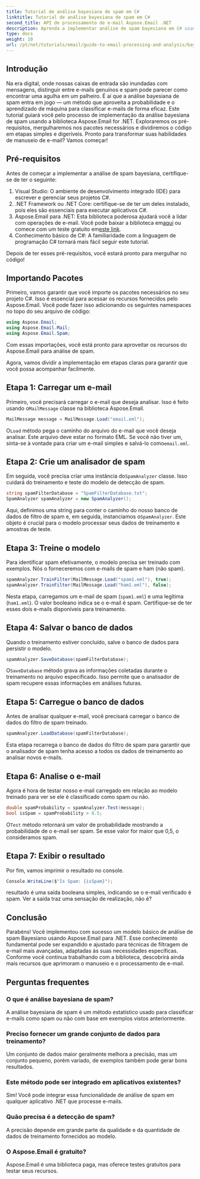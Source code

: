 ```yaml
---
title: Tutorial de análise bayesiana de spam em C#
linktitle: Tutorial de análise bayesiana de spam em C#
second_title: API de processamento de e-mail Aspose.Email .NET
description: Aprenda a implementar análise de spam bayesiana em C# usando Aspose.Email. Tutorial passo a passo com insights de código para filtragem de e-mail eficaz.
type: docs
weight: 10
url: /pt/net/tutorials/email/guide-to-email-processing-and-analysis/bayesian-spam-analysis-in-csharp/
---
```

## Introdução

Na era digital, onde nossas caixas de entrada são inundadas com mensagens, distinguir entre e-mails genuínos e spam pode parecer como encontrar uma agulha em um palheiro. É aí que a análise bayesiana de spam entra em jogo — um método que aproveita a probabilidade e o aprendizado de máquina para classificar e-mails de forma eficaz. Este tutorial guiará você pelo processo de implementação da análise bayesiana de spam usando a biblioteca Aspose.Email for .NET. Exploraremos os pré-requisitos, mergulharemos nos pacotes necessários e dividiremos o código em etapas simples e digeríveis. Pronto para transformar suas habilidades de manuseio de e-mail? Vamos começar!

## Pré-requisitos

Antes de começar a implementar a análise de spam bayesiana, certifique-se de ter o seguinte:

1. Visual Studio: O ambiente de desenvolvimento integrado (IDE) para escrever e gerenciar seus projetos C#.
2. .NET Framework ou .NET Core: certifique-se de ter um deles instalado, pois eles são essenciais para executar aplicativos C#.
3. Aspose.Email para .NET: Esta biblioteca poderosa ajudará você a lidar com operações de e-mail. Você pode baixar a biblioteca em[aqui](https://releases.aspose.com/email/net/) ou comece com um teste gratuito em[este link](https://releases.aspose.com/).
4. Conhecimento básico de C#: A familiaridade com a linguagem de programação C# tornará mais fácil seguir este tutorial.

Depois de ter esses pré-requisitos, você estará pronto para mergulhar no código!

## Importando Pacotes

Primeiro, vamos garantir que você importe os pacotes necessários no seu projeto C#. Isso é essencial para acessar os recursos fornecidos pelo Aspose.Email. Você pode fazer isso adicionando os seguintes namespaces no topo do seu arquivo de código:

```csharp
using Aspose.Email;
using Aspose.Email.Mail;
using Aspose.Email.Spam;
```

Com essas importações, você está pronto para aproveitar os recursos do Aspose.Email para análise de spam.

Agora, vamos dividir a implementação em etapas claras para garantir que você possa acompanhar facilmente.

## Etapa 1: Carregar um e-mail

 Primeiro, você precisará carregar o e-mail que deseja analisar. Isso é feito usando o`MailMessage` classe na biblioteca Aspose.Email. 

```csharp
MailMessage message = MailMessage.Load("email.eml");
```

 O`Load` método pega o caminho do arquivo do e-mail que você deseja analisar. Este arquivo deve estar no formato EML. Se você não tiver um, sinta-se à vontade para criar um e-mail simples e salvá-lo como`email.eml`.

## Etapa 2: Crie um analisador de spam

 Em seguida, você precisa criar uma instância do`SpamAnalyzer` classe. Isso cuidará do treinamento e teste do modelo de detecção de spam.

```csharp
string spamFilterDatabase = "SpamFilterDatabase.txt";
SpamAnalyzer spamAnalyzer = new SpamAnalyzer();
```

 Aqui, definimos uma string para conter o caminho do nosso banco de dados de filtro de spam e, em seguida, instanciamos o`SpamAnalyzer`. Este objeto é crucial para o modelo processar seus dados de treinamento e amostras de teste.

## Etapa 3: Treine o modelo

Para identificar spam efetivamente, o modelo precisa ser treinado com exemplos. Nós o forneceremos com e-mails de spam e ham (não spam).

```csharp
spamAnalyzer.TrainFilter(MailMessage.Load("spam1.eml"), true);
spamAnalyzer.TrainFilter(MailMessage.Load("ham1.eml"), false);
```

Nesta etapa, carregamos um e-mail de spam (`spam1.eml`) e uma legítima (`ham1.eml`). O valor booleano indica se o e-mail é spam. Certifique-se de ter esses dois e-mails disponíveis para treinamento.

## Etapa 4: Salvar o banco de dados

Quando o treinamento estiver concluído, salve o banco de dados para persistir o modelo.

```csharp
spamAnalyzer.SaveDatabase(spamFilterDatabase);
```

 O`SaveDatabase` método grava as informações coletadas durante o treinamento no arquivo especificado. Isso permite que o analisador de spam recupere essas informações em análises futuras.

## Etapa 5: Carregue o banco de dados

Antes de analisar qualquer e-mail, você precisará carregar o banco de dados do filtro de spam treinado.

```csharp
spamAnalyzer.LoadDatabase(spamFilterDatabase);
```

Esta etapa recarrega o banco de dados do filtro de spam para garantir que o analisador de spam tenha acesso a todos os dados de treinamento ao analisar novos e-mails.

## Etapa 6: Analise o e-mail

Agora é hora de testar nosso e-mail carregado em relação ao modelo treinado para ver se ele é classificado como spam ou não. 

```csharp
double spamProbability = spamAnalyzer.Test(message);
bool isSpam = spamProbability > 0.5;
```

 O`Test` método retornará um valor de probabilidade mostrando a probabilidade de o e-mail ser spam. Se esse valor for maior que 0,5, o consideramos spam.

## Etapa 7: Exibir o resultado

Por fim, vamos imprimir o resultado no console.

```csharp
Console.WriteLine($"Is Spam: {isSpam}");
```

resultado é uma saída booleana simples, indicando se o e-mail verificado é spam. Ver a saída traz uma sensação de realização, não é?

## Conclusão

Parabéns! Você implementou com sucesso um modelo básico de análise de spam Bayesiano usando Aspose.Email para .NET. Esse conhecimento fundamental pode ser expandido e ajustado para técnicas de filtragem de e-mail mais avançadas, adaptadas às suas necessidades específicas. Conforme você continua trabalhando com a biblioteca, descobrirá ainda mais recursos que aprimoram o manuseio e o processamento de e-mail.

## Perguntas frequentes 

### O que é análise bayesiana de spam?
A análise bayesiana de spam é um método estatístico usado para classificar e-mails como spam ou não com base em exemplos vistos anteriormente.

### Preciso fornecer um grande conjunto de dados para treinamento?
Um conjunto de dados maior geralmente melhora a precisão, mas um conjunto pequeno, porém variado, de exemplos também pode gerar bons resultados.

### Este método pode ser integrado em aplicativos existentes?
Sim! Você pode integrar essa funcionalidade de análise de spam em qualquer aplicativo .NET que processe e-mails.

### Quão precisa é a detecção de spam?
A precisão depende em grande parte da qualidade e da quantidade de dados de treinamento fornecidos ao modelo.

### O Aspose.Email é gratuito?
Aspose.Email é uma biblioteca paga, mas oferece testes gratuitos para testar seus recursos.
